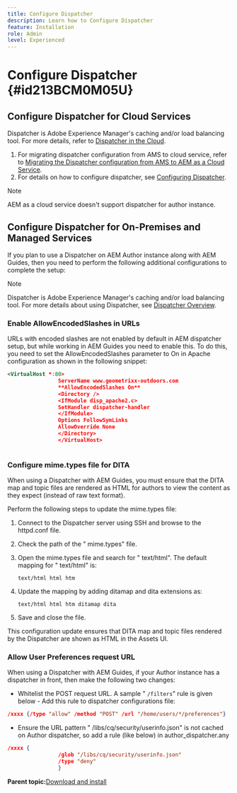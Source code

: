 ```yaml
---
title: Configure Dispatcher
description: Learn how to Configure Dispatcher
feature: Installation
role: Admin
level: Experienced
---
```

# Configure Dispatcher {#id213BCM0M05U}

## Configure Dispatcher for Cloud Services

Dispatcher is Adobe Experience Manager's caching and/or load balancing tool. For more details, refer to [Dispatcher in the Cloud](https://experienceleague.adobe.com/docs/experience-manager-cloud-service/implementing/content-delivery/disp-overview.html?lang=en).

1.  For migrating dispatcher configuration from AMS to cloud service, refer to [Migrating the Dispatcher configuration from AMS to AEM as a Cloud Service](https://experienceleague.adobe.com/docs/experience-manager-cloud-service/implementing/content-delivery/ams-aem.html?lang=en).
1.  For details on how to configure dispatcher, see [Configuring Dispatcher](https://experienceleague.adobe.com/docs/experience-manager-dispatcher/using/configuring/dispatcher-configuration.html?lang=en).

>[!NOTE]
>
> AEM as a cloud service doesn't support dispatcher for author instance.


## Configure Dispatcher for On-Premises and Managed Services

If you plan to use a Dispatcher on AEM Author instance along with AEM Guides, then you need to perform the following additional configurations to complete the setup:

>[!NOTE]
>
> Dispatcher is Adobe Experience Manager's caching and/or load balancing tool. For more details about using Dispatcher, see [Dispatcher Overview](https://experienceleague.adobe.com/docs/experience-manager-dispatcher/using/dispatcher.html?lang=en).

### Enable AllowEncodedSlashes in URLs 

URLs with encoded slashes are not enabled by default in AEM dispatcher setup, but while working in AEM Guides you need to enable this. To do this, you need to set the AllowEncodedSlashes parameter to On in Apache configuration as shown in the following snippet:

```XML
<VirtualHost *:80>
                ServerName www.geometrixx-outdoors.com
                **AllowEncodedSlashes On**
                <Directory />
                <IfModule disp_apache2.c>
                SetHandler dispatcher-handler
                </IfModule>
                Options FollowSymLinks
                AllowOverride None
                </Directory>
                </VirtualHost>
            
```

### Configure mime.types file for DITA 

When using a Dispatcher with AEM Guides, you must ensure that the DITA map and topic files are rendered as HTML for authors to view the content as they expect \(instead of raw text format\).

Perform the following steps to update the mime.types file:

1.  Connect to the Dispatcher server using SSH and browse to the httpd.conf file.

1.  Check the path of the " mime.types" file.

1.  Open the mime.types file and search for " text/html". The default mapping for " text/html" is:

    `text/html html htm`

1.  Update the mapping by adding ditamap and dita extensions as:

    `text/html html htm ditamap dita`

1.  Save and close the file.


This configuration update ensures that DITA map and topic files rendered by the Dispatcher are shown as HTML in the Assets UI.

### Allow User Preferences request URL 

When using a Dispatcher with AEM Guides, if your Author instance has a dispatcher in front, then make the following two changes:

-   Whitelist the POST request URL. A sample " `/filters`" rule is given below - Add this rule to dispatcher configurations file:

```json
/xxxx {/type "allow" /method "POST" /url "/home/users/*/preferences"}
```

-   Ensure the URL pattern " /libs/cq/security/userinfo.json" is not cached on Author dispatcher, so add a rule \(like below\) in author\_dispatcher.any

```json
/xxxx {
                /glob "/libs/cq/security/userinfo.json"
                /type "deny"
                }
```

**Parent topic:**[Download and install](download-install.md)

